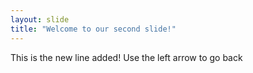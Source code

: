 ```yaml
---
layout: slide
title: "Welcome to our second slide!"
---
```

This is the new line added!
Use the left arrow to go back
